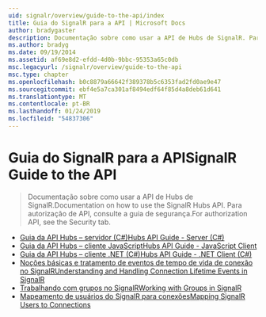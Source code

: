 ```yaml
---
uid: signalr/overview/guide-to-the-api/index
title: Guia do SignalR para a API | Microsoft Docs
author: bradygaster
description: Documentação sobre como usar a API de Hubs de SignalR. Para autorização de API, consulte a guia de segurança.
ms.author: bradyg
ms.date: 09/19/2014
ms.assetid: af69e8d2-efdd-4d0b-9bbc-95353a65c0db
msc.legacyurl: /signalr/overview/guide-to-the-api
msc.type: chapter
ms.openlocfilehash: b0c8879a66642f389378b5c6353fad2fd0ae9e47
ms.sourcegitcommit: ebf4e5a7ca301af8494edf64f85d4a8deb61d641
ms.translationtype: MT
ms.contentlocale: pt-BR
ms.lasthandoff: 01/24/2019
ms.locfileid: "54837306"
---
```

<a name="signalr-guide-to-the-api"></a><span data-ttu-id="54930-104">Guia do SignalR para a API</span><span class="sxs-lookup"><span data-stu-id="54930-104">SignalR Guide to the API</span></span>
====================
> <span data-ttu-id="54930-105">Documentação sobre como usar a API de Hubs de SignalR.</span><span class="sxs-lookup"><span data-stu-id="54930-105">Documentation on how to use the SignalR Hubs API.</span></span> <span data-ttu-id="54930-106">Para autorização de API, consulte a guia de segurança.</span><span class="sxs-lookup"><span data-stu-id="54930-106">For authorization API, see the Security tab.</span></span>


- [<span data-ttu-id="54930-107">Guia da API Hubs – servidor (C#)</span><span class="sxs-lookup"><span data-stu-id="54930-107">Hubs API Guide - Server (C#)</span></span>](hubs-api-guide-server.md)
- [<span data-ttu-id="54930-108">Guia da API Hubs – cliente JavaScript</span><span class="sxs-lookup"><span data-stu-id="54930-108">Hubs API Guide - JavaScript Client</span></span>](hubs-api-guide-javascript-client.md)
- [<span data-ttu-id="54930-109">Guia da API Hubs – cliente .NET (C#)</span><span class="sxs-lookup"><span data-stu-id="54930-109">Hubs API Guide - .NET Client (C#)</span></span>](hubs-api-guide-net-client.md)
- [<span data-ttu-id="54930-110">Noções básicas e tratamento de eventos de tempo de vida de conexão no SignalR</span><span class="sxs-lookup"><span data-stu-id="54930-110">Understanding and Handling Connection Lifetime Events in SignalR</span></span>](handling-connection-lifetime-events.md)
- [<span data-ttu-id="54930-111">Trabalhando com grupos no SignalR</span><span class="sxs-lookup"><span data-stu-id="54930-111">Working with Groups in SignalR</span></span>](working-with-groups.md)
- [<span data-ttu-id="54930-112">Mapeamento de usuários do SignalR para conexões</span><span class="sxs-lookup"><span data-stu-id="54930-112">Mapping SignalR Users to Connections</span></span>](mapping-users-to-connections.md)
